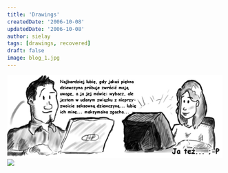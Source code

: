 ```yaml
---
title: 'Drawings'
createdDate: '2006-10-08'
updatedDate: '2006-10-08'
author: sielay
tags: [drawings, recovered]
draft: false
image: blog_1.jpg
---
```


![](blog_1.jpg)
![](blog_2.jpg)
